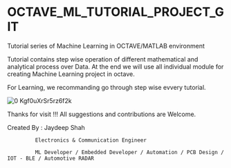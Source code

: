 # OCTAVE_ML_TUTORIAL_PROJECT_GIT
Tutorial series of Machine Learning in OCTAVE/MATLAB environment

Tutorial contains step wise operation of different mathematical and analytical process over Data. At the end we will use all individual module for creating Machine Learning project in octave.

For Learning, we recommanding go through step wise evvery tutorial.

![0 Kgf0uXrSr5rz6f2k](https://user-images.githubusercontent.com/53084640/156137409-b7906d59-9af9-47c3-8480-975e417b83d4.jpg)


Thanks for visit !!! All suggestions and contributions are Welcome.

Created By : Jaydeep Shah 

             Electronics & Communication Engineer
             
             ML Developer / Embedded Developer / Automation / PCB Design / IOT - BLE / Automotive RADAR
